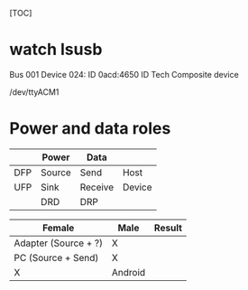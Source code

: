 [TOC]



# watch lsusb
Bus 001 Device 024: ID 0acd:4650 ID Tech Composite device

/dev/ttyACM1


# Power and data roles
|     | Power   | Data    |        |
|-----|---------|---------|--------|
| DFP | Source  | Send    | Host   |
| UFP | Sink    | Receive | Device |
|     | DRD     | DRP     |        |


| Female              | Male       |  Result       |
|---------------------|------------|---------------|
| Adapter (Source + ?)| X          |               |
| PC (Source + Send)  | X                 |               |
| X                   | Android           |               |
